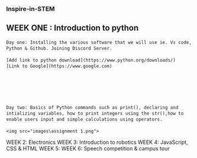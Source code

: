 ### Inspire-in-STEM
## WEEK ONE : Introduction to python


    Day one: Installing the various software that we will use ie. Vs code, Python & Github. Joining Discord Server.

    [Add link to python download](https://www.python.org/downloads/)
    [Link to Google](https://www.google.com)

     


    

    Day two: Basics of Python commands such as print(), declaring and intializing variables, how to print integers using the str(),how to enable users input and simple calculations using operators.

    <img src="images\assignment 1.png">


WEEK 2:  Electronics
WEEK 3:  Introduction to robotics
WEEK 4: JavaScript, CSS & HTML
WEEK 5: 
WEEK 6: Speech competition & campus tour